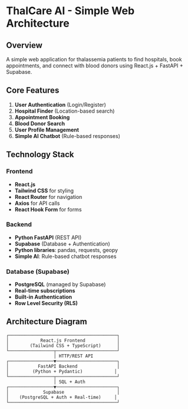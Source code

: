 # ThalCare AI - Simple Web Architecture

## Overview
A simple web application for thalassemia patients to find hospitals, book appointments, and connect with blood donors using React.js + FastAPI + Supabase.

## Core Features
1. **User Authentication** (Login/Register)
2. **Hospital Finder** (Location-based search)
3. **Appointment Booking**
4. **Blood Donor Search**
5. **User Profile Management**
6. **Simple AI Chatbot** (Rule-based responses)

## Technology Stack

### Frontend
- **React.js** 
- **Tailwind CSS** for styling
- **React Router** for navigation
- **Axios** for API calls
- **React Hook Form** for forms

### Backend
- **Python FastAPI** (REST API)
- **Supabase** (Database + Authentication)
- **Python libraries**: pandas, requests, geopy
- **Simple AI**: Rule-based chatbot responses

### Database (Supabase)
- **PostgreSQL** (managed by Supabase)
- **Real-time subscriptions**
- **Built-in Authentication**
- **Row Level Security (RLS)**

## Architecture Diagram

```
┌─────────────────────────────────────────┐
│            React.js Frontend            │
│        (Tailwind CSS + TypeScript)      │
└─────────────────┬───────────────────────┘
                  │ HTTP/REST API
┌─────────────────▼───────────────────────┐
│           FastAPI Backend               │
│         (Python + Pydantic)            │
└─────────────────┬───────────────────────┘
                  │ SQL + Auth
┌─────────────────▼───────────────────────┐
│             Supabase                    │
│    (PostgreSQL + Auth + Real-time)     │
└─────────────────────────────────────────┘
```
